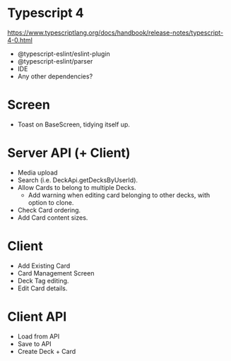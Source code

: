 # Typescript 4
https://www.typescriptlang.org/docs/handbook/release-notes/typescript-4-0.html
  * @typescript-eslint/eslint-plugin
  * @typescript-eslint/parser
  * IDE
  * Any other dependencies?

# Screen
* Toast on BaseScreen, tidying itself up.

# Server API (+ Client)
* Media upload
* Search (i.e. DeckApi.getDecksByUserId).
* Allow Cards to belong to multiple Decks.
  * Add warning when editing card belonging to other decks, with option to clone.
* Check Card ordering.
* Add Card content sizes.

# Client
* Add Existing Card
* Card Management Screen
* Deck Tag editing.
* Edit Card details.

# Client API
* Load from API
* Save to API
* Create Deck + Card

